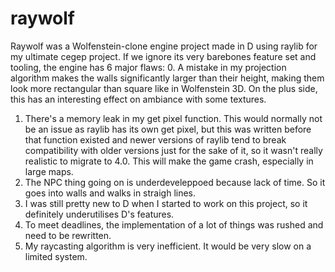 # raywolf
Raywolf was a Wolfenstein-clone engine project made in D using raylib for my ultimate cegep project. If we ignore its very barebones feature set and tooling, the engine has 6 major flaws:
0. A mistake in my projection algorithm makes the walls significantly larger than their height, making them look more rectangular than square like in Wolfenstein 3D. On the plus side, this has an interesting effect on ambiance with some textures.
1. There's a memory leak in my get pixel function. This would normally not be an issue as raylib has its own get pixel, but this was written before that function existed and newer versions of raylib tend to break compatibility with older versions just for the sake of it, so it wasn't really realistic to migrate to 4.0. This will make the game crash, especially in large maps.
2. The NPC thing going on is underdeveleppoed because lack of time. So it goes into walls and walks in straigh lines.
3. I was still pretty new to D when I started to work on this project, so it definitely underutilises D's features.
4. To meet deadlines, the implementation of a lot of things was rushed and need to be rewritten.
5. My raycasting algorithm is very inefficient. It would be very slow on a limited system. 
